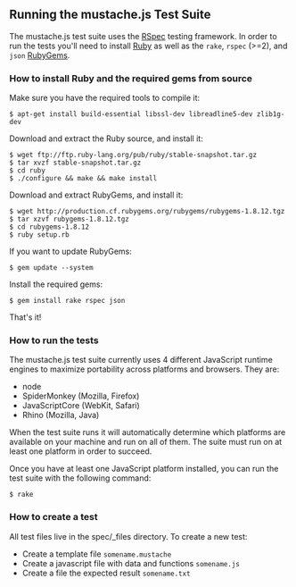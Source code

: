 ## Running the mustache.js Test Suite

The mustache.js test suite uses the [RSpec](http://rspec.info/) testing
framework. In order to run the tests you'll need to install [Ruby](http://ruby-lang.org/)
as well as the `rake`, `rspec` (>=2), and `json` [RubyGems](http://rubygems.org/).

### How to install Ruby and the required gems from source

Make sure you have the required tools to compile it:

    $ apt-get install build-essential libssl-dev libreadline5-dev zlib1g-dev

Download and extract the Ruby source, and install it:

    $ wget ftp://ftp.ruby-lang.org/pub/ruby/stable-snapshot.tar.gz
    $ tar xvzf stable-snapshot.tar.gz
    $ cd ruby
    $ ./configure && make && make install

Download and extract RubyGems, and install it:

    $ wget http://production.cf.rubygems.org/rubygems/rubygems-1.8.12.tgz
    $ tar xzvf rubygems-1.8.12.tgz
    $ cd rubygems-1.8.12
    $ ruby setup.rb

If you want to update RubyGems:

    $ gem update --system

Install the required gems:

    $ gem install rake rspec json

That's it!

### How to run the tests

The mustache.js test suite currently uses 4 different JavaScript runtime engines
to maximize portability across platforms and browsers. They are:

  * node
  * SpiderMonkey (Mozilla, Firefox)
  * JavaScriptCore (WebKit, Safari)
  * Rhino (Mozilla, Java)

When the test suite runs it will automatically determine which platforms are
available on your machine and run on all of them. The suite must run on at least
one platform in order to succeed.

Once you have at least one JavaScript platform installed, you can run the test
suite with the following command:

    $ rake

### How to create a test

All test files live in the spec/_files directory. To create a new test:

  * Create a template file `somename.mustache`
  * Create a javascript file with data and functions `somename.js`
  * Create a file the expected result `somename.txt`

